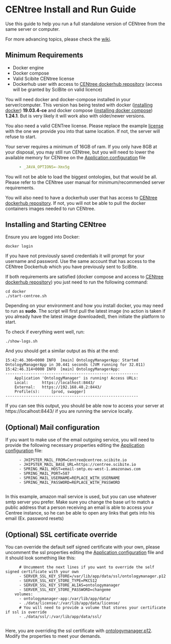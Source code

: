 # CENtree Install and Run Guide
Use this guide to help you  run a full standalone version of CENtree from the same
server or computer.

For more advancing topics, please check the [wiki](https://github.com/SciBiteLtd/centree-devops/wiki).

## Minimum Requirements

* Docker engine
* Docker compose
* Valid Scibite CENtree license
* Dockerhub user with access to [CENtree dockerhub repository] (access will be granted by SciBite on valid licence)

You will need docker and docker-compose installed in your server/computer. This version has being
tested with docker ([installing docker]) **19.03.4-ce** 
and docker compose ([installing docker compose]) **1.24.1**. But is very likely it will work 
also with older/newer versions.

You also need a valid CENTree license. Please replace the example [license](docker/data/license/centree_licence.xml)
with the one we provide you into that same location. If not, the server will refuse to start.

Your server requires a minimum of 16GB of ram. If you only have 8GB at your disposal, you may
still run CENtree, but you will need to lower the available memory for CENtree on the 
[Application configuration] file

```yaml
      - _JAVA_OPTIONS=-Xmx5g
```

You will not be able to load the biggest ontologies, but that would be all. Please refer to the CENtree user manual for minimum/recommended server requirements.

You will also need to have a dockerhub user that has access to 
[CENtree dockerhub repository]. If not, you will not be able to pull the docker containers 
images needed to run CENtree.

## Installing and Starting CENtree

Ensure you are logged into Docker:

```
docker login
```

If you have not previously saved credentials it will prompt for your username and password. Use the same account that has access to the CENtree Dockerhub which you have previously sent to SciBite.

If both requirements are satisfied (docker compose and access to 
[CENtree dockerhub repository]) you just need to run the following command: 

```
cd docker
./start-centree.sh
```

Depending on your environment and how you install docker, you may need to run as **sudo**. The script will first pull the latest image (no action is taken if you already have the latest image downloaded), then initiate the platform to start. 

To check if everything went well, run:

```
./show-logs.sh
```

And you should get a similar output as this at the end:

```
15:42:46.306+0000 INFO  [main] OntologyManagerApp: Started OntologyManagerApp in 30.441 seconds (JVM running for 32.011)
15:42:46.314+0000 INFO  [main] OntologyManagerApp: 
----------------------------------------------------------
	Application 'OntologyManager' is running! Access URLs:
	Local: 		https://localhost:8443/
	External: 	https://192.168.48.2:8443/
	Profile(s): 	[prod, swagger]
----------------------------------------------------------

```

If you can see this output, you should be able now to access your server at https://localhost:8443/ 
if you are running the service locally.

## (Optional) Mail configuration
If you want to make use of the email outgoing service, you will need to provide the following necessary properties editing
the [Application configuration] file:

```
      - JHIPSTER_MAIL_FROM=Centree@centree.scibite.io 
      - JHIPSTER_MAIL_BASE_URL=https://centree.scibite.io
      - SPRING_MAIL_HOST=email-smtp.eu-west-1.amazonaws.com
      - SPRING_MAIL_PORT=587
      - SPRING_MAIL_USERNAME=REPLACE_WITH_USERNAME
      - SPRING_MAIL_PASSWORD=REPLACE_WITH_PASSWORD
      
```
In this example, amazon mail service is used, but you can use whatever smtp server you prefer.
Make sure you change the base url to match a public address that a person receiving an email is able to access your Centree
instance, so he can be able to open any links that gets into his email (Ex. password resets)

## (Optional) SSL certificate override 
You can override the default self signed certificate with your own, please uncomment the ssl properties editing
the [Application configuration] file and it should look something like this:

```
      # Uncumment the next lines if you want to override the self signed certificate with your own
      - SERVER_SSL_KEY_STORE=/var/lib/app/data/ssl/ontologymanager.p12
      - SERVER_SSL_KEY_STORE_TYPE=PKCS12
      - SERVER_SSL_KEY_STORE_ALIAS=ontologymanager
      - SERVER_SSL_KEY_STORE_PASSWORD=changeme
    volumes:
      - ontologymanager-app:/var/lib/app/data/
      - ./data/license/:/var/lib/app/data/license/
      # You will need to provide a volume that stores your certificate if ssl is override
      - ./data/ssl/:/var/lib/app/data/ssl/
      
```

Here, you are overriding the ssl certificate with [ontologymanager.p12](docker/data/ssl/ontologymanager.p12).
Modify the properties to meet your demands.


[installing docker]: https://docs.docker.com/install/
[installing docker compose]: https://docs.docker.com/compose/install/
[CENtree dockerhub repository]: https://hub.docker.com/repository/docker/scibite/omp
[Application configuration]: docker/app.yml
